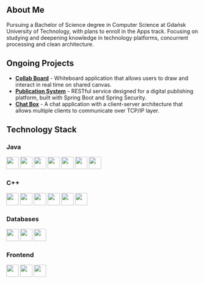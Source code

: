 ## About Me

Pursuing a Bachelor of Science degree in Computer Science at Gdańsk University of Technology, with plans to enroll in the Apps track.
Focusing on studying and deepening knowledge in technology platforms, concurrent processing and clean architecture.

## Ongoing Projects
- **[Collab Board](https://github.com/varev-dev/collaborative-whiteboard)** - Whiteboard application that allows users to draw and interact in real time on shared canvas.
- **[Publication System](https://github.com/varev-dev/collaborative-whiteboard)** - RESTful service designed for a digital publishing platform, built with Spring Boot and Spring Security.
- **[Chat Box](https://github.com/varev-dev/chat-box)** - A chat application with a client-server architecture that allows multiple clients to communicate over TCP/IP layer.
<!--- **[Test Forge](https://github.com/varev-dev/test-forge)** - An application to streamline the creation, execution, and reporting of C++ tests, providing detailed summaries.-->

<!--## Finished Projects
- **[Virtual World GUI](https://github.com/varev-dev/virtual-world-gui)** - A desktop application featuring a turn-based simulation where organisms interact within dynamic world.
- **[HEX](https://github.com/varev-dev/HEX)** - A game tool designed to help game understanding through board analysis, evaluating moves and outcome prediction.
- **[RPN Generator](https://github.com/varev-dev/rpn-generator)** - A tool for generating expression in Reverse Polish Notation and calculating the result of well-formed input.
- **[Gallery](https://github.com/varev-dev/gallery)** - A web app to share and save images with customizable visibility, built-in watermarking and thumbnail generation.
- **[Form Data Recovery](https://github.com/varev-dev/reusable-form-data)** - A tool designed to visualize and demonstrate the need for functionality that recover data from forms.
- **[King Donkey](https://github.com/varev-dev/king-donkey)** - A Donkey Kong-inspired game where the player race through levels, avoiding dangers and reaching finish.
- **[Backgammon](https://github.com/varev-dev/backgammon)** - An implementation of the game with features like forced attacks and the option to replay saved game state.
-->
## Technology Stack
### Java
<p>
  <img src="https://img.shields.io/badge/Java-%23ED8B00.svg?logo=openjdk&logoColor=white&style=for-the-badge" height="32px"/>
  <img src="https://img.shields.io/badge/Spring Boot-6db33f?logo=Spring-Boot&logoColor=white&style=for-the-badge" height="32px"/>
  <img src="https://img.shields.io/badge/JavaFX-4169E1?logo=&logoColor=white&style=for-the-badge" height="32px"/>
  <img src="https://img.shields.io/badge/JUnit-2ca467?logo=&logoColor=white&style=for-the-badge" height="32px"/>
  <img src="https://img.shields.io/badge/Mockito-2ca467?logo=&logoColor=white&style=for-the-badge" height="32px"/>
  <img src="https://img.shields.io/badge/Maven-862e7a?logo=&logoColor=white&style=for-the-badge" height="32px"/>
  <img src="https://img.shields.io/badge/IntelliJ IDEA-101010?logo=IntelliJIDEA&logoColor=white&style=for-the-badge" height="32px"/>
</p>

### C++
<p>
  <img src="https://img.shields.io/badge/C++-0A3069?logo=Cplusplus&logoColor=white&style=for-the-badge" height="32px"/>
  <img src="https://img.shields.io/badge/Qt-6DB33F?logo=qt&logoColor=white&style=for-the-badge" height="32px"/>
  <img src="https://img.shields.io/badge/gTest-b5a32d?logo=google&logoColor=white&style=for-the-badge" height="32px"/>
  <img src="https://img.shields.io/badge/Conan-4169E1?logo=conan&logoColor=white&style=for-the-badge" height="32px"/>
  <img src="https://img.shields.io/badge/CLion-101010?logo=CLion&logoColor=white&style=for-the-badge" height="32px"/>
  <img src="https://img.shields.io/badge/Linux-282727?logo=Linux&logoColor=white&style=for-the-badge" height="32px"/>
</p>

### Databases
<p>
  <img src="https://img.shields.io/badge/MongoDB-%234ea94b.svg?logo=mongodb&logoColor=white&style=for-the-badge" height="32px"/>
  <img src="https://img.shields.io/badge/MySQL-4479A1?logo=mysql&logoColor=fff&style=for-the-badge" height="32px"/>
  <img src="https://img.shields.io/badge/SQLite-%2307405e.svg?logo=sqlite&logoColor=white&style=for-the-badge" height="32px"/>
</p>

### Frontend
<p>
  <img src="https://img.shields.io/badge/TypeScript-3178C6?logo=typescript&logoColor=fff&style=for-the-badge" height="32px"/>
  <img src="https://img.shields.io/badge/Bootstrap-7952B3?logo=bootstrap&logoColor=fff&style=for-the-badge" height="32px"/>
  <img src="https://img.shields.io/badge/Tailwind%20CSS-%2338B2AC.svg?logo=tailwind-css&logoColor=white&style=for-the-badge" height="32px"/>
</p>
